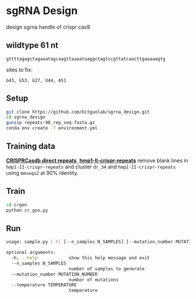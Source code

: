 # sgRNA Design

design sgrna handle of crispr cas9

## wildtype 61 nt

```text
gttttagagctagaaatagcaagttaaaataaggctagtccgttatcaacttgaaaaagtg
```

sites to fix:

```text
G43, G53, G27, U44, A51
```

## Setup

```bash
git clone https://github.com/bitguolab/sgrna_design.git
cd sgrna_design
gunzip repeats-90_rep_seq.fasta.gz
conda env create -f environment.yml
```

## Training data

**[CRISPRCasdb direct repeats](https://crisprcas.i2bc.paris-saclay.fr/Home/DownloadFile?filename=dr_34.zip)**, **[hmp1-II-crispr-repeats](https://github.com/biobakery/crispr2020/releases/download/v1/hmp1-II-crispr-repeats.tar.gz)**
remove blank lines in `hmp1-II-crispr-repeats` and cluster `dr_34` and `hmp1-II-crispr-repeats` using `mmseqs2` at 90% identity.


## Train

```bash
cd crgen
python cr_gen.py
```


## Run

```bash
usage: sample.py [-h] [--n_samples N_SAMPLES] [--mutation_number MUTATION_NUMBER] [--temperature TEMPERATURE]

optional arguments:
  -h, --help            show this help message and exit
  --n_samples N_SAMPLES
                        number of samples to generate
  --mutation_number MUTATION_NUMBER
                        number of mutations
  --temperature TEMPERATURE
                        temperature
```
